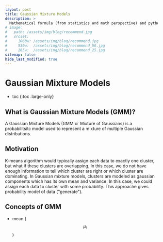 ```yaml
---
layout: post
title: Gaussian Mixture Models
description: >
  Mathematical formula (from statistics and math perspective) and python implementation for different types of regression models
# image: 
#   path: /assets/img/blog/recommend.jpg
#   srcset:
#     1060w: /assets/img/blog/recommend.jpg
#     530w:  /assets/img/blog/recommend_50.jpg
#     265w:  /assets/img/blog/recommend_25.jpg
sitemap: false
hide_last_modified: true
---
```


# Gaussian Mixture Models

* toc
{:toc .large-only}

## What is Gaussian Mixture Models (GMM)?

A Gaussian Mixture Models (GMM or Mixture of Gaussians) is a probabilitsitc model used to represent a mixture of multiple Gaussian distributions. 

## Motivation
K-means algorithm would typically assign each data to exactly one cluster, but what if these clusters are overlapping. In this case, we do not have enough information to tell which cluster are right or which cluster are dominating. In Gaussian mixture models, clusters are modeled as gaussian components which has its own mean and variance. In this case, we could assign each data to cluster with some probability. This approache gives probability model of data ("generate").

## Concepts of GMM
- mean ($$ \mu_i $$)

